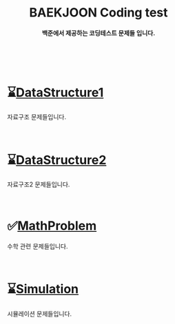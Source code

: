<div align="center">

# BAEKJOON Coding test

####  백준에서 제공하는 코딩테스트 문제들 입니다.<br><br><br>

<div align="left">
 
<dir>
<br>

# ⌛[DataStructure1](https://github.com/ehdbs28/Algorithm/blob/main/BAEKJOON/Data_Structure/Readme.md)
자료구조 문제들입니다.

<br>

# ⌛[DataStructure2](https://github.com/ehdbs28/Algorithm/blob/main/BAEKJOON/Data_Structure2/Readme.md)
자료구조2 문제들입니다.

<br>

# ✅[MathProblem](https://github.com/ehdbs28/Algorithm/blob/main/BAEKJOON/Math/Readme.md)
수학 관련 문제들입니다.

<br>

# ⌛[Simulation](https://github.com/ehdbs28/Algorithm/blob/main/BAEKJOON/Simulation/Readme.md)
시뮬레이션 문제들입니다.
